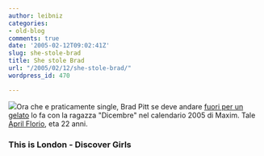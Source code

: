 ```yaml
---
author: leibniz
categories:
- old-blog
comments: true
date: '2005-02-12T09:02:41Z'
slug: she-stole-brad
title: She stole Brad
url: "/2005/02/12/she-stole-brad/"
wordpress_id: 470

---
```

![](http://www.defamer.com/hollywood/i-stole-brad.jpg)Ora che e praticamente single, Brad Pitt se deve andare [fuori per un gelato](http://www.thisislondon.com/showbiz/articles/16511994?source=Metro) lo fa con la ragazza "Dicembre" nel calendario 2005 di Maxim. Tale [April Florio](http://www.discovergirls.com/aprildawn1.htm), eta 22 anni.




### This is London - Discover Girls



